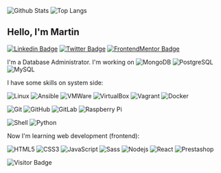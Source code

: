 ![Github Stats](https://github-readme-stats.vercel.app/api?username=martinw0&count_private=true&show_icons=true&include_all_commits=true)
![Top Langs](https://github-readme-stats.vercel.app/api/top-langs/?username=martinw0&hide=TeX&layout=compact)

## Hello, I'm Martin

[![Linkedin Badge](https://img.shields.io/badge/-Martin%20Wallet-0072b1?style=flat&logo=Linkedin&logoColor=white)](https://www.linkedin.com/in/martin-wallet/ "Connect on LinkedIn")
[![Twitter Badge](https://img.shields.io/badge/-@LeWalletM-00acee?style=flat&logo=Twitter&logoColor=white)](https://twitter.com/intent/follow?screen_name=LeWalletM "Follow on Twitter")
[![FrontendMentor Badge](https://img.shields.io/badge/-@martinw0-3F54A3?style=flat&logo=Frontendmentor&logoColor=white)](https://www.frontendmentor.io/profile/martinw0 "Follow on Frontend Mentor")

I'm a Database Administrator. I'm working on 
![MongoDB](https://img.shields.io/badge/-MongoDB-black?style=flat-square&logo=mongodb)
![PostgreSQL](https://img.shields.io/badge/-PostgreSQL-336791?style=flat-square&logo=postgresql&logoColor=white)
![MySQL](https://img.shields.io/badge/-MySQL-4479A1?style=flat-square&logo=mysql&logoColor=white)

I have some skills on system side:

![Linux](https://img.shields.io/badge/-Linux-black?style=flat-square&logo=linux)
![Ansible](https://img.shields.io/badge/-Ansible-red?style=flat-square&logo=ansible)
![VMWare](https://img.shields.io/badge/-VMWare-lightgrey?style=flat-square&logo=vmware)
![VirtualBox](https://img.shields.io/badge/-VirtualBox-blue?style=flat-square&logo=virtualbox)
![Vagrant](https://img.shields.io/badge/-Vagrant-blue?style=flat-square&logo=vagrant)
![Docker](https://img.shields.io/badge/-Docker-black?style=flat-square&logo=docker)

![Git](https://img.shields.io/badge/-Git-black?style=flat-square&logo=git)
![GitHub](https://img.shields.io/badge/-GitHub-181717?style=flat-square&logo=github)
![GitLab](https://img.shields.io/badge/-GitLab-FCA121?style=flat-square&logo=gitlab)
![Raspberry Pi](https://img.shields.io/badge/-Raspberry%20Pi-C51A4A?style=flat-square&logo=Raspberry-Pi)

![Shell](https://img.shields.io/badge/-Shell-black?style=flat-square&logo=Shell)
![Python](https://img.shields.io/badge/-Python-black?style=flat-square&logo=Python)

Now I'm learning web development (frontend):

![HTML5](https://img.shields.io/badge/-HTML5-E34F26?style=flat-square&logo=html5&logoColor=white)
![CSS3](https://img.shields.io/badge/-CSS3-1572B6?style=flat-square&logo=css3)
![JavaScript](https://img.shields.io/badge/-JavaScript-black?style=flat-square&logo=javascript)
![Sass](https://img.shields.io/badge/-Sass-black?style=flat-square&logo=sass)
![Nodejs](https://img.shields.io/badge/-Nodejs-black?style=flat-square&logo=Node.js)
![React](https://img.shields.io/badge/-React-black?style=flat-square&logo=react)
![Prestashop](https://img.shields.io/badge/-Prestashop-black?style=flat-square&logo=prestashop)


![Visitor Badge](https://visitor-badge.laobi.icu/badge?page_id=martinw0.martinw0)

